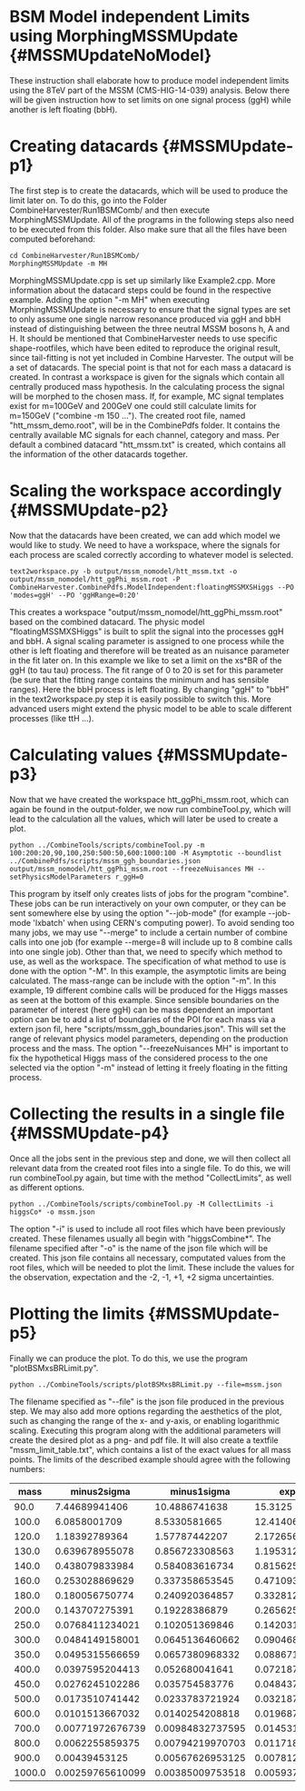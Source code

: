 BSM Model independent Limits using MorphingMSSMUpdate {#MSSMUpdateNoModel}
=================================================================

These instruction shall elaborate how to produce model independent limits using the 8TeV part of the MSSM (CMS-HIG-14-039) analysis. Below there will be given instruction how to set limits on one signal process (ggH) while another is left floating (bbH).

Creating datacards {#MSSMUpdate-p1}
========================

The first step is to create the datacards, which will be used to produce the limit later on. To do this, go into the Folder CombineHarvester/Run1BSMComb/ and then execute MorphingMSSMUpdate. All of the programs in the following steps also need to be executed from this folder. Also make sure that all the files have been computed beforehand:

    cd CombineHarvester/Run1BSMComb/
    MorphingMSSMUpdate -m MH

MorphingMSSMUpdate.cpp is set up similarly like Example2.cpp. More information about the datacard steps could be found in the respective example. Adding the option "-m MH" when executing MorphingMSSMUpdate is necessary to ensure that the signal types are set to only assume one single narrow resonance produced via ggH and bbH instead of distinguishing between the three neutral MSSM bosons h, A and H.
It should be mentioned that CombineHarvester needs to use specific shape-rootfiles, which have been edited to reproduce the original result, since tail-fitting is not yet included in Combine Harvester.
The output will be a set of datacards. The special point is that not for each mass a datacard is created. In contrast a workspace is given for the signals which contain all centrally produced mass hypothesis. In the calculating process the signal will be morphed to the chosen mass. If, for example, MC signal templates exist for m=100GeV and 200GeV one could still calculate limits for m=150GeV ("combine -m 150 ..."). The created root file, named "htt_mssm_demo.root", will be in the CombinePdfs folder. It contains the centrally available MC signals for each channel, category and mass. Per default a combined datacard "htt_mssm.txt" is created, which contains all the information of the other datacards together.

Scaling the workspace accordingly {#MSSMUpdate-p2}
=======================================

Now that the datacards have been created, we can add which model we would like to study. We need to have a workspace, where the signals for each process are scaled correctly according to whatever model is selected.

    text2workspace.py -b output/mssm_nomodel/htt_mssm.txt -o output/mssm_nomodel/htt_ggPhi_mssm.root -P CombineHarvester.CombinePdfs.ModelIndependent:floatingMSSMXSHiggs --PO 'modes=ggH' --PO 'ggHRange=0:20'

This creates a workspace "output/mssm_nomodel/htt_ggPhi_mssm.root" based on the combined datacard. The physic model "floatingMSSMXSHiggs" is built to split the signal into the processes ggH and bbH. A signal scaling parameter is assigned to one process while the other is left floating and therefore will be treated as an nuisance parameter in the fit later on. In this example we like to set a limit on the xs*BR of the ggH (to tau tau) process. The fit range of 0 to 20 is set for this parameter (be sure that the fitting range contains the minimum and has sensible ranges). Here the bbH process is left floating. By changing "ggH" to "bbH" in the text2workspace.py step it is easily possible to switch this.
More advanced users might extend the physic model to be able to scale different processes (like ttH ...).


Calculating values {#MSSMUpdate-p3}
========================

Now that we have created the workspace htt_ggPhi_mssm.root, which can again be found in the output-folder, we now run combineTool.py, which will lead to the calculation all the values, which will later be used to create a plot.

    python ../CombineTools/scripts/combineTool.py -m 100:200:20,90,100,250:500:50,600:1000:100 -M Asymptotic --boundlist ../CombinePdfs/scripts/mssm_ggh_boundaries.json output/mssm_nomodel/htt_ggPhi_mssm.root --freezeNuisances MH --setPhysicsModelParameters r_ggH=0

This program by itself only creates lists of jobs for the program "combine". These jobs can be run interactively on your own computer, or they can be sent somewhere else by using the option "--job-mode" (for example --job-mode 'lxbatch' when using CERN's computing power). To avoid sending too many jobs, we may use "--merge" to include a certain number of combine calls into one job (for example --merge=8 will include up to 8 combine calls into one single job).
Other than that, we need to specify which method to use, as well as the workspace. The specification of what method to use is done with the option "-M". In this example, the asymptotic limits are being calculated. The mass-range can be include with the option "-m". In this example, 19 different combine calls will be produced for the Higgs masses as seen at the bottom of this example. Since sensible boundaries on the parameter of interest (here ggH) can be mass dependent an important option can be to add a list of boundaries of the POI for each mass via a extern json fil, here "scripts/mssm_ggh_boundaries.json". This will set the range of relevant physics model parameters, depending on the production process and the mass.
The option "--freezeNuisances MH" is important to fix the hypothetical Higgs mass of the considered process to the one selected via the option "-m" instead of letting it freely floating in the fitting process.


Collecting the results in a single file {#MSSMUpdate-p4}
=============================================

Once all the jobs sent in the previous step and done, we will then collect all relevant data from the created root files into a single file. To do this, we will run combineTool.py again, but time with the method "CollectLimits", as well as different options.

    python ../CombineTools/scripts/combineTool.py -M CollectLimits -i higgsCo* -o mssm.json

The option "-i" is used to include all root files which have been previously created. These filenames usually all begin with "higgsCombine*". The filename specified after "-o" is the name of the json file which will be created. This json file contains all necessary, computated values from the root files, which will be needed to plot the limit. These include the values for the observation, expectation and the -2, -1, +1, +2 sigma uncertainties.


Plotting the limits {#MSSMUpdate-p5}
=========================

Finally we can produce the plot. To do this, we use the program "plotBSMxsBRLimit.py".

    python ../CombineTools/scripts/plotBSMxsBRLimit.py --file=mssm.json

The filename specified as "--file" is the json file produced in the previous step. We may also add more options regarding the aesthetics of the plot, such as changing the range of the x- and y-axis, or enabling logarithmic scaling. Executing this program along with the additional parameters will create the desired plot as a png- and pdf file. It will also create a textfile "mssm_limit_table.txt", which contains a list of the exact values for all mass points.
The limits of the described example should agree with the following numbers: 

|  mass  |   minus2sigma    |   minus1sigma    |     expected     |    plus1sigma    |    plus2sigma   |      observed     |
|--------|------------------|------------------|------------------|------------------|-----------------|-------------------|
|   90.0 |    7.44689941406 |    10.4886741638 |          15.3125 |    22.3316726685 |   31.1344871521 |     21.4247200433 |
|  100.0 |     6.0858001709 |     8.5330581665 |       12.4140625 |    18.1046066284 |   25.0876998901 |     17.6605401733 |
|  120.0 |    1.18392789364 |    1.57787442207 |    2.17265629768 |    3.03002619743 |   4.02200269699 |     2.97035384799 |
|  130.0 |   0.639678955078 |   0.856723308563 |        1.1953125 |    1.68129837513 |    2.2536046505 |     1.59457176432 |
|  140.0 |   0.438079833984 |   0.584083616734 |   0.815625011921 |    1.14398777485 |   1.52501606941 |     0.94770346896 |
|  160.0 |   0.253028869629 |   0.337358653545 |    0.47109374404 |   0.660751521587 |  0.886857688427 |    0.460536925886 |
|  180.0 |   0.180056750774 |   0.240920364857 |   0.332812488079 |   0.466799587011 |  0.626536250114 |    0.302229212372 |
|  200.0 |   0.143707275391 |    0.19228386879 |         0.265625 |   0.370445460081 |   0.49172270298 |    0.227834272278 |
|  250.0 |  0.0768411234021 |   0.102051369846 |   0.142031252384 |   0.198079377413 |  0.264753729105 |    0.117494322717 |
|  300.0 |  0.0484149158001 |  0.0645136460662 |   0.090468749404 |   0.126169368625 |  0.168638512492 |     0.06854323815 |
|  350.0 |  0.0495315566659 |  0.0657380968332 |  0.0886718779802 |   0.118715122342 |  0.152319088578 |   0.0842439601436 |
|  400.0 |  0.0397595204413 |   0.052680041641 |  0.0721874982119 |  0.0972210913897 |   0.12731602788 |   0.0725939537161 |
|  450.0 |  0.0276245102286 |   0.035754583776 |  0.0484374985099 |    0.06581415236 |  0.086501725018 |   0.0503201500801 |
|  500.0 |  0.0173510741442 |  0.0233783721924 |  0.0321874991059 |  0.0452741757035 | 0.0613017454743 |   0.0379442905513 |
|  600.0 |  0.0101513667032 |  0.0140254208818 |   0.019687499851 |    0.02816282399 | 0.0385656952858 |   0.0255840519774 |
|  700.0 | 0.00771972676739 | 0.00984832737595 |  0.0145312501118 |  0.0205551572144 | 0.0290479976684 |   0.0209467474855 |
|  800.0 |  0.0062255859375 | 0.00794219970703 |       0.01171875 |  0.0165767390281 | 0.0222346615046 |   0.0163398869015 |
|  900.0 |    0.00439453125 | 0.00567626953125 |        0.0078125 |  0.0113002872095 | 0.0163606926799 |   0.0107711296097 |
| 1000.0 | 0.00259765610099 | 0.00385009753518 | 0.00593749992549 | 0.00858821813017 | 0.0124341268092 | 0.008082145785341 |
